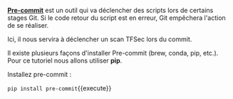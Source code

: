 [**Pre-commit**](https://pre-commit.com) est un outil qui va déclencher des scripts lors de certains stages Git. Si le code retour du script est en erreur, Git empêchera l'action de se réaliser.

Ici, il nous servira à déclencher un scan TFSec lors du commit.

Il existe plusieurs façons d'installer Pre-commit (brew, conda, pip, etc.). Pour ce tutoriel nous allons utiliser **pip**.

Installez pre-commit :

`pip install pre-commit`{{execute}}
